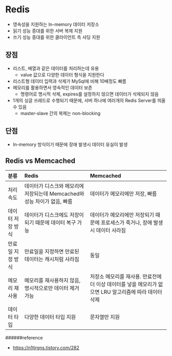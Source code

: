 # Redis
- 영속성을 지원하는 In-memory 데이터 저장소
- 읽기 성능 증대를 위한 서버 복제 지원
- 쓰기 성능 증대를 위한 클라이언트 측 샤딩 지원

## 장점
- 리스트, 배열과 같은 데이터를 처리하는데 유용
  - value 값으로 다양한 데이터 형식을 지원한다
- 리스트형 데이터 입력과 삭제가 MySql에 비해 10배정도 빠름
- 메모리를 활용하면서 영속적인 데이터 보존
  - 명령어로 명시적 삭제, expires를 설정하지 않으면 데이터가 삭제되지 않음
- 1개의 싱글 쓰레드로 수행되기 때문에, 서버 하나에 여러개의 Redis Server를 띄울 수 있음
  - master-slave 간의 복제는 non-blocking

## 단점
- In-memory 방식이기 때문에 장애 발생시 데이터 유실이 발생

## Redis vs Memcached

|분류|Redis|Memcached|
|:-----|:----|:-----|
|처리속도|데이터가 디스크와 메모리에 저장되는데 Memcached와 성능 차이가 없음, 빠름|데이터가 메모리에만 저장, 빠름|
|데이터 저장 방식|데이터가 디스크에도 저장이 되기 때문에 데이터 복구 가능|데이터가 메모리에만 저장되기 때문에 프로세스가 죽거나, 장애 발생시 데이터 사라짐|
|만료일 지정 방식|만료일을 지정하면 만료된 데이터는 캐시처럼 사라짐	|동일|
|메모리 재사용|메모리를 재사용하지 않음, 명시적으로만 데이터 제거 가능|저장소 메모리를 재사용. 만료전에 더 이상 데이터를 넣을 메모리가 없으면 LRU 알고리즘에 따라 데이터 삭제|
|데이터 타입|다양한 데이터 타입 지원|문자열만 지원|




######reference
- https://n1tjrgns.tistory.com/282